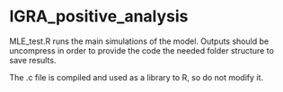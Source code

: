 # IGRA_positive_analysis

MLE_test.R runs the main simulations of the model.
Outputs should be uncompress in order to provide the code the needed folder structure to save results.

The .c file is compiled and used as a library to R, so do not modify it.
